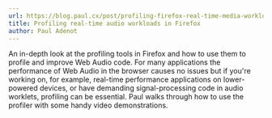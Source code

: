 ```yaml
---
url: https://blog.paul.cx/post/profiling-firefox-real-time-media-workloads/
title: Profiling real-time audio workloads in Firefox
author: Paul Adenot
---
```


An in-depth look at the profiling tools in Firefox and how to use them
to profile and improve Web Audio code. For many applications the
performance of Web Audio in the browser causes no issues but if you're
working on, for example, real-time performance applications on
lower-powered devices, or have demanding signal-processing code in
audio worklets, profiling can be essential. Paul walks through how to use the profiler with some handy video demonstrations.
